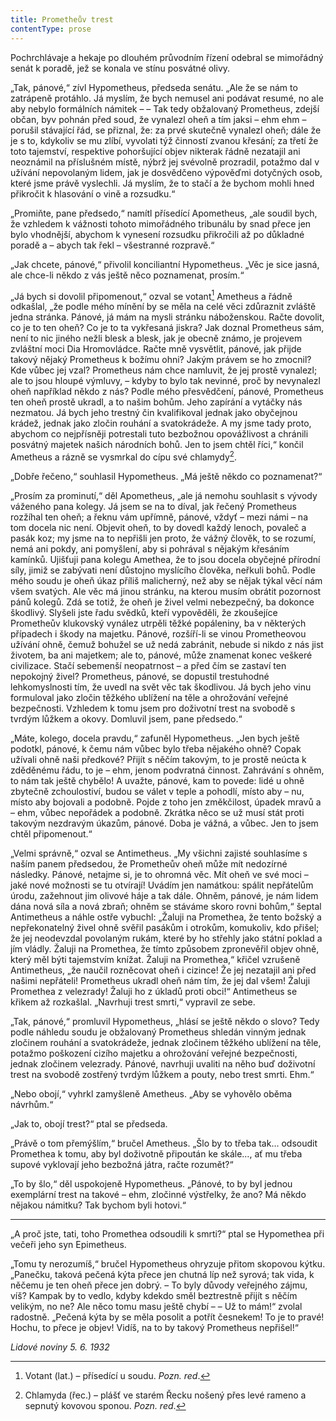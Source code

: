 ```yaml
---
title: Prometheův trest
contentType: prose
---
```


<section>

Pochrchlávaje a hekaje po dlouhém průvodním řízení odebral se mimořádný senát k poradě, jež se konala ve stínu posvátné olivy.

„Tak, pánové,“ zívl Hypometheus, předseda senátu. „Ale že se nám to zatrápeně protáhlo. Já myslím, že bych nemusel ani podávat resumé, no ale aby nebylo formálních námitek – – Tak tedy obžalovaný Prometheus, zdejší občan, byv pohnán před soud, že vynalezl oheň a tím jaksi – ehm ehm – porušil stávající řád, se přiznal, že: za prvé skutečně vynalezl oheň; dále že je s to, kdykoliv se mu zlíbí, vyvolati týž činností zvanou křesání; za třetí že toto tajemství, respektive pohoršující objev nikterak řádně nezatajil ani neoznámil na příslušném místě, nýbrž jej svévolně prozradil, potažmo dal v užívání nepovolaným lidem, jak je dosvědčeno výpověďmi dotyčných osob, které jsme právě vyslechli. Já myslím, že to stačí a že bychom mohli hned přikročit k hlasování o vině a rozsudku.“

„Promiňte, pane předsedo,“ namítl přísedící Apometheus, „ale soudil bych, že vzhledem k vážnosti tohoto mimořádného tribunálu by snad přece jen bylo vhodnější, abychom k vynesení rozsudku přikročili až po důkladné poradě a – abych tak řekl – všestranné rozpravě.“

„Jak chcete, pánové,“ přivolil konciliantní Hypometheus. „Věc je sice jasná, ale chce-li někdo z vás ještě něco poznamenat, prosím.“

„Já bych si dovolil připomenout,“ ozval se votant[^1] Ametheus a řádně odkašlal, „že podle mého mínění by se měla na celé věci zdůraznit zvláště jedna stránka. Pánové, já mám na mysli stránku náboženskou. Račte dovolit, co je to ten oheň? Co je to ta vykřesaná jiskra? Jak doznal Prometheus sám, není to nic jiného nežli blesk a blesk, jak je obecně známo, je projevem zvláštní moci Dia Hromovládce. Račte mně vysvětlit, pánové, jak přijde takový nějaký Prometheus k božímu ohni? Jakým právem se ho zmocnil? Kde vůbec jej vzal? Prometheus nám chce namluvit, že jej prostě vynalezl; ale to jsou hloupé výmluvy, – kdyby to bylo tak nevinné, proč by nevynalezl oheň například někdo z nás? Podle mého přesvědčení, pánové, Prometheus ten oheň prostě ukradl, a to našim bohům. Jeho zapírání a vytáčky nás nezmatou. Já bych jeho trestný čin kvalifikoval jednak jako obyčejnou krádež, jednak jako zločin rouhání a svatokrádeže. A my jsme tady proto, abychom co nejpřísněji potrestali tuto bezbožnou opovážlivost a chránili posvátný majetek našich národních bohů. Jen to jsem chtěl říci,“ končil Ametheus a rázně se vysmrkal do cípu své chlamydy[^2].

„Dobře řečeno,“ souhlasil Hypometheus. „Má ještě někdo co poznamenat?“

„Prosím za prominutí,“ děl Apometheus, „ale já nemohu souhlasit s vývody váženého pana kolegy. Já jsem se na to díval, jak řečený Prometheus rozžíhal ten oheň; a řeknu vám upřímně, pánové, vždyť – mezi námi – na tom docela nic není. Objevit oheň, to by dovedl každý lenoch, povaleč a pasák koz; my jsme na to nepřišli jen proto, že vážný člověk, to se rozumí, nemá ani pokdy, ani pomyšlení, aby si pohrával s nějakým křesáním kamínků. Ujišťuji pana kolegu Amethea, že to jsou docela obyčejné přírodní síly, jimiž se zabývati není důstojno myslícího člověka, neřkuli bohů. Podle mého soudu je oheň úkaz příliš malicherný, než aby se nějak týkal věcí nám všem svatých. Ale věc má jinou stránku, na kterou musím obrátit pozornost pánů kolegů. Zdá se totiž, že oheň je živel velmi nebezpečný, ba dokonce škodlivý. Slyšeli jste řadu svědků, kteří vypověděli, že zkoušejíce Prometheův klukovský vynález utrpěli těžké popáleniny, ba v některých případech i škody na majetku. Pánové, rozšíří-li se vinou Prometheovou užívání ohně, čemuž bohužel se už nedá zabránit, nebude si nikdo z nás jist životem, ba ani majetkem; ale to, pánové, může znamenat konec veškeré civilizace. Stačí sebemenší neopatrnost – a před čím se zastaví ten nepokojný živel? Prometheus, pánové, se dopustil trestuhodné lehkomyslnosti tím, že uvedl na svět věc tak škodlivou. Já bych jeho vinu formuloval jako zločin těžkého ublížení na těle a ohrožování veřejné bezpečnosti. Vzhledem k tomu jsem pro doživotní trest na svobodě s tvrdým lůžkem a okovy. Domluvil jsem, pane předsedo.“

„Máte, kolego, docela pravdu,“ zafuněl Hypometheus. „Jen bych ještě podotkl, pánové, k čemu nám vůbec bylo třeba nějakého ohně? Copak užívali ohně naši předkové? Přijít s něčím takovým, to je prostě neúcta k zděděnému řádu, to je – ehm, jenom podvratná činnost. Zahrávání s ohněm, to nám tak ještě chybělo! A uvažte, pánové, kam to povede: lidé u ohně zbytečně zchoulostiví, budou se válet v teple a pohodlí, místo aby – nu, místo aby bojovali a podobně. Pojde z toho jen změkčilost, úpadek mravů a – ehm, vůbec nepořádek a podobně. Zkrátka něco se už musí stát proti takovým nezdravým úkazům, pánové. Doba je vážná, a vůbec. Jen to jsem chtěl připomenout.“

„Velmi správně,“ ozval se Antimetheus. „My všichni zajisté souhlasíme s naším panem předsedou, že Prometheův oheň může mít nedozírné následky. Pánové, netajme si, je to ohromná věc. Mít oheň ve své moci – jaké nové možnosti se tu otvírají! Uvádím jen namátkou: spálit nepřátelům úrodu, zažehnout jim olivové háje a tak dále. Ohněm, pánové, je nám lidem dána nová síla a nová zbraň; ohněm se stáváme skoro rovni bohům,“ šeptal Antimetheus a náhle ostře vybuchl: „Žaluji na Promethea, že tento božský a nepřekonatelný živel ohně svěřil pasákům i otrokům, komukoliv, kdo přišel; že jej neodevzdal povolaným rukám, které by ho střehly jako státní poklad a jím vládly. Žaluji na Promethea, že tímto způsobem zpronevěřil objev ohně, který měl býti tajemstvím knížat. Žaluji na Promethea,“ křičel vzrušeně Antimetheus, „že naučil rozněcovat oheň i cizince! Že jej nezatajil ani před našimi nepřáteli! Prometheus ukradl oheň nám tím, že jej dal všem! Žaluji Promethea z velezrady! Žaluji ho z úkladů proti obci!“ Antimetheus se křikem až rozkašlal. „Navrhuji trest smrti,“ vypravil ze sebe.

„Tak, pánové,“ promluvil Hypometheus, „hlásí se ještě někdo o slovo? Tedy podle náhledu soudu je obžalovaný Prometheus shledán vinným jednak zločinem rouhání a svatokrádeže, jednak zločinem těžkého ublížení na těle, potažmo poškození cizího majetku a ohrožování veřejné bezpečnosti, jednak zločinem velezrady. Pánové, navrhuji uvaliti na něho buď doživotní trest na svobodě zostřený tvrdým lůžkem a pouty, nebo trest smrti. Ehm.“

„Nebo obojí,“ vyhrkl zamyšleně Ametheus. „Aby se vyhovělo oběma návrhům.“

„Jak to, obojí trest?“ ptal se předseda.

„Právě o tom přemýšlím,“ bručel Ametheus. „Šlo by to třeba tak… odsoudit Promethea k tomu, aby byl doživotně připoután ke skále…, ať mu třeba supové vyklovají jeho bezbožná játra, račte rozumět?“

„To by šlo,“ děl uspokojeně Hypometheus. „Pánové, to by byl jednou exemplární trest na takové – ehm, zločinné výstřelky, že ano? Má někdo nějakou námitku? Tak bychom byli hotovi.“

* * *

„A proč jste, tati, toho Promethea odsoudili k smrti?“ ptal se Hypomethea při večeři jeho syn Epimetheus.

„Tomu ty nerozumíš,“ bručel Hypometheus ohryzuje přitom skopovou kýtku. „Panečku, taková pečená kýta přece jen chutná líp než syrová; tak vida, k něčemu je ten oheň přece jen dobrý. – To byly důvody veřejného zájmu, víš? Kampak by to vedlo, kdyby kdekdo směl beztrestně přijít s něčím velikým, no ne? Ale něco tomu masu ještě chybí – – Už to mám!“ zvolal radostně. „Pečená kýta by se měla posolit a potřít česnekem! To je to pravé! Hochu, to přece je objev! Vidíš, na to by takový Prometheus nepřišel!“

_Lidové noviny 5. 6. 1932_

</section>

[^1]: Votant (lat.) – přísedící u soudu. _Pozn. red_.

[^2]: Chlamyda (řec.) – plášť ve starém Řecku nošený přes levé rameno a sepnutý kovovou sponou. _Pozn. red_.

[^3]: Agora (řec.) – shromaždiště lidu. _Pozn. red_.

[^4]: Jednoroční beránci z jarního vrhu. _Pozn. red_.

[^5]: Megara – jedno z nejmocnějších starořeckých měst. _Pozn. red_.

[^6]: Boiótia – oblast středního Řecka. _Pozn. red_.

[^7]: Andres Boiótikoi – mužové boiótští. _Pozn. red_.

[^8]: Búlé (řec.) – poradní sbor se správní a soudní pravomocí. _Pozn. red_.

[^9]: Senonové – galský kmen, žijící mezi Loirou a Seinou. _Pozn. red_.

[^10]: Nunvář – zvěrokleštič. _Pozn. red_.

[^11]: Rabboni (aram.) – učiteli, mistře. _Pozn. red_.

[^12]: Synedrium/synedrion (řec.) – nejvyšší orgán moci v Judeji. _Pozn. red_.

[^13]: Hakeldama (aram.) – pohřebiště u Jeruzaléma pro cizozemce. _Pozn. red_.

[^14]: Virtus (lat.) – mužná cnost, ušlechtilost, síla, statečnost. _Pozn. red_.

[^15]: Augur (lat.) – ptakopravec, věštec předpovídající z letu ptáků. _Pozn. red_.

[^16]: O maličkosti se soudce nezajímá (velký duch nedbá malicherností). _Pozn. red_.

[^17]: Arián – člověk popírající Kristovo božství (přinesl ji Arius, alexandrijský, křesťanský kazatel). _Pozn. red_.

[^18]: Podestà vicegerente (ital.) – zástupce podesty (městského správního a soudního úředníka). _Pozn. red_.

[^19]: Karbunkul – tmavočervený drahokam (rubín, granát…). _Pozn. red_.

[^20]: Leporello – sluha, postava z Mozartovy opery Don Giovanni. _Pozn. red_.

[^21]: Exces in venere (lat.) – nestřídmost, výstřednost v pohlavním životě. _Pozn. red_.

[^22]: Albergo (ital.) – hostinec. _Pozn. red_.

[^23]: Nejdůstojnější blahorodí. _Pozn. red_.

[^24]: Vysoce vážený duchovní. _Pozn. red_.

[^25]: Scaligerové – šlechtický rod vládnoucí ve středověku. _Pozn. red_.

[^26]: Crapulone (ital.) – světák, zhýralec, opilec… _Pozn. red_.

[^27]: Vražedné přepadení. _Pozn. red_.

[^28]: Padouch. _Pozn. red_.

[^29]: Chlapec. _Pozn. red_.

[^30]: Zecchino – zlaťák, bývalá benátská zlatá mince. _Pozn. red_.

[^31]: Dělat honéry (z franc. honeur) – projevovat úctu, čest. _Pozn. red._

[^32]: Ať slouží. _Pozn. red._

[^33]: Kletba, nadávka (dosl. prase, vepř). _Pozn. red._

[^34]: Zatracený chlapík, darebák, lump. _Pozn. red._

[^35]: Hrome! _Pozn. red._

[^36]: Jak jste veliký! _Pozn. red._
